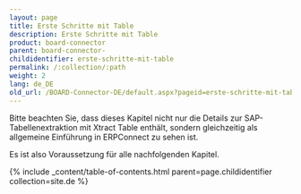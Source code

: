 ```yaml
---
layout: page
title: Erste Schritte mit Table
description: Erste Schritte mit Table
product: board-connector
parent: board-connector-
childidentifier: erste-schritte-mit-table
permalink: /:collection/:path
weight: 2
lang: de_DE
old_url: /BOARD-Connector-DE/default.aspx?pageid=erste-schritte-mit-table
---
```


Bitte beachten Sie, dass dieses Kapitel nicht nur die Details zur SAP-Tabellenextraktion mit Xtract Table enthält, sondern gleichzeitig als allgemeine Einführung in ERPConnect zu sehen ist.

Es ist also Voraussetzung für alle nachfolgenden Kapitel.

{% include _content/table-of-contents.html parent=page.childidentifier collection=site.de %}